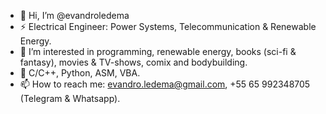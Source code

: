 - 👋 Hi, I’m @evandroledema
- ⚡ Electrical Engineer: Power Systems, Telecommunication & Renewable Energy.
- 👀 I’m interested in programming, renewable energy, books (sci-fi & fantasy), movies & TV-shows, comix and bodybuilding.
- 🌱 C/C++, Python, ASM, VBA.
- 📫 How to reach me: evandro.ledema@gmail.com, +55 65 992348705 (Telegram & Whatsapp).

<!---
evandroledema/evandroledema is a ✨ special ✨ repository because its `README.md` (this file) appears on your GitHub profile.
You can click the Preview link to take a look at your changes.
--->
